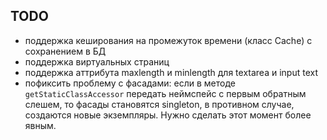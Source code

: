 ## TODO

- поддержка кеширования на промежуток времени (класс Cache) с сохранением в БД
- поддержка виртуальных страниц
- поддержка аттрибута maxlength и minlength для textarea и input text
- пофиксить проблему с фасадами: если в методе `getStaticClassAccessor` передать неймспейс с 
  первым обратным слешем, то фасады становятся singleton, в противном случае, создаются новые 
  экземпляры. Нужно сделать этот момент более явным.